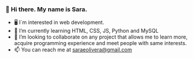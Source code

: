 ### 👋 Hi there. My name is Sara. 

* :desktop_computer: I´m interested in web development.
* 🌱 I’m currently learning HTML, CSS, JS, Python and MySQL
* 👯 I’m looking to collaborate on any project that allows me to learn more, acquire programming experience and meet people with same interests. 
* 📫 You can reach me at saraeolivera@gmail.com
<!--
**SaraEOlivera/SaraeOlivera** is a ✨ _special_ ✨ repository because its `README.md` (this file) appears on your GitHub profile.

Here are some ideas to get you started:

- 🔭 I’m currently working on ...
- 🌱 I’m currently learning ...
- 👯 I’m looking to collaborate on ...
- 🤔 I’m looking for help with ...
- 💬 Ask me about ...
- 📫 How to reach me: ...
- 😄 Pronouns: ...
- ⚡ Fun fact: ...
-->
